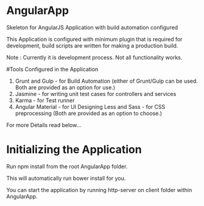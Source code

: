 # AngularApp
Skeleton for AngularJS Application with build automation configured

This Application is configured with minimum plugin that is required for development, build scripts are written for making a production build.

Note : Currently it is development process. Not all functionality works.

#Tools Configured in the Application
1. Grunt and Gulp - for Build Automation (either of Grunt/Gulp can be used. Both are provided as an option for use.)
2. Jasmine - for writing unit test cases for controllers and services
3. Karma - for Test runner
4. Angular Material - for UI Designing
Less and Sass - for CSS preprocessing (Both are provided as an option to choose.)

For more Details read below...

# Initializing the Application
Run npm install from the root AngularApp folder.

This will automatically run bower install for you.

You can start the application by running http-server on client folder within AngularApp.

